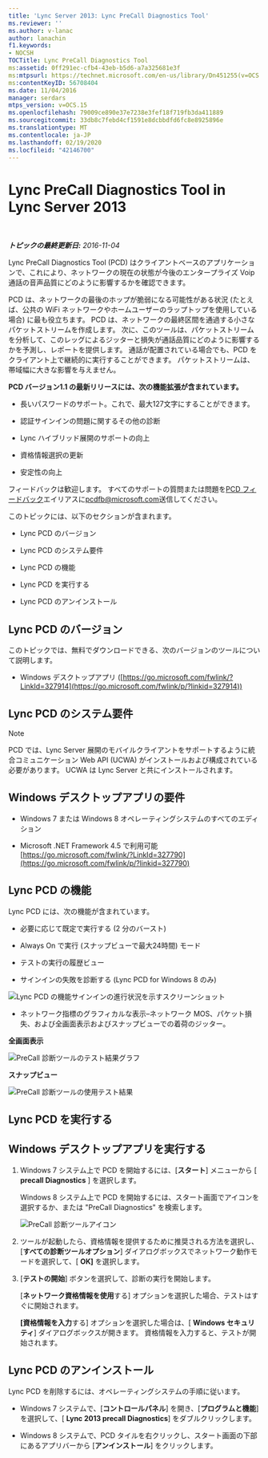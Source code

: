 ```yaml
---
title: 'Lync Server 2013: Lync PreCall Diagnostics Tool'
ms.reviewer: ''
ms.author: v-lanac
author: lanachin
f1.keywords:
- NOCSH
TOCTitle: Lync PreCall Diagnostics Tool
ms:assetid: 0ff291ec-cfb4-43eb-b5d6-a7a325681e3f
ms:mtpsurl: https://technet.microsoft.com/en-us/library/Dn451255(v=OCS.15)
ms:contentKeyID: 56708404
ms.date: 11/04/2016
manager: serdars
mtps_version: v=OCS.15
ms.openlocfilehash: 79009ce890e37e7238e3fef18f719fb3da411889
ms.sourcegitcommit: 33db8c7febd4cf1591e8dcbbdfd6fc8e8925896e
ms.translationtype: MT
ms.contentlocale: ja-JP
ms.lasthandoff: 02/19/2020
ms.locfileid: "42146700"
---
```

<div data-xmlns="http://www.w3.org/1999/xhtml">

<div class="topic" data-xmlns="http://www.w3.org/1999/xhtml" data-msxsl="urn:schemas-microsoft-com:xslt" data-cs="http://msdn.microsoft.com/">

<div data-asp="https://msdn2.microsoft.com/asp">

# <a name="lync-precall-diagnostics-tool-in-lync-server-2013"></a>Lync PreCall Diagnostics Tool in Lync Server 2013

</div>

<div id="mainSection">

<div id="mainBody">

<span> </span>

_**トピックの最終更新日:** 2016-11-04_

Lync PreCall Diagnostics Tool (PCD) はクライアントベースのアプリケーションで、これにより、ネットワークの現在の状態が今後のエンタープライズ Voip 通話の音声品質にどのように影響するかを確認できます。

PCD は、ネットワークの最後のホップが脆弱になる可能性がある状況 (たとえば、公共の WiFi ネットワークやホームユーザーのラップトップを使用している場合) に最も役立ちます。 PCD は、ネットワークの最終区間を通過する小さなパケットストリームを作成します。 次に、このツールは、パケットストリームを分析して、このレッグによるジッターと損失が通話品質にどのように影響するかを予測し、レポートを提供します。 通話が配置されている場合でも、PCD をクライアント上で継続的に実行することができます。 パケットストリームは、帯域幅に大きな影響を与えません。

**PCD バージョン1.1 の最新リリースには、次の機能拡張が含まれています。**

  - 長いパスワードのサポート。これで、最大127文字にすることができます。

  - 認証サインインの問題に関するその他の診断

  - Lync ハイブリッド展開のサポートの向上

  - 資格情報選択の更新

  - 安定性の向上

フィードバックは歓迎します。 すべてのサポートの質問または問題を[PCD フィードバック](mailto:pcdfb@microsoft.com)エイリアスに<pcdfb@microsoft.com>送信してください。

このトピックには、以下のセクションが含まれます。

  - Lync PCD のバージョン

  - Lync PCD のシステム要件

  - Lync PCD の機能

  - Lync PCD を実行する

  - Lync PCD のアンインストール

<span id="Version"></span>

<div>

## <a name="lync-pcd-versions"></a>Lync PCD のバージョン

このトピックでは、無料でダウンロードできる、次のバージョンのツールについて説明します。

  - Windows デスクトップアプリ ([https://go.microsoft.com/fwlink/?LinkId=327914](https://go.microsoft.com/fwlink/p/?linkid=327914))

</div>

<span id="Requirements"></span>

<div>

## <a name="lync-pcd-system-requirements"></a>Lync PCD のシステム要件

<div>


> [!NOTE]  
> PCD では、Lync Server 展開のモバイルクライアントをサポートするように統合コミュニケーション Web API (UCWA) がインストールおよび構成されている必要があります。 UCWA は Lync Server と共にインストールされます。



</div>

<div>

## <a name="windows-desktop-app-requirements"></a>Windows デスクトップアプリの要件

  - Windows 7 または Windows 8 オペレーティングシステムのすべてのエディション

  - Microsoft .NET Framework 4.5 で利用可能[https://go.microsoft.com/fwlink/?LinkId=327790](https://go.microsoft.com/fwlink/p/?linkid=327790)

</div>

</div>

<span id="features"></span>

<div>

## <a name="lync-pcd-features"></a>Lync PCD の機能

Lync PCD には、次の機能が含まれています。

  - 必要に応じて既定で実行する (2 分のバースト)

  - Always On で実行 (スナップビューで最大24時間) モード

  - テストの実行の履歴ビュー

  - サインインの失敗を診断する (Lync PCD for Windows 8 のみ)

![Lync PCD の機能サインインの進行状況を示すスクリーンショット](images/Dn451255.7e0eb891-1481-47ae-8d63-164468f69c96(OCS.15).png "Lync PCD の機能サインインの進行状況を示すスクリーンショット")

  - ネットワーク指標のグラフィカルな表示–ネットワーク MOS、パケット損失、および全画面表示およびスナップビューでの着荷のジッター。

**全画面表示**

![PreCall 診断ツールのテスト結果グラフ](images/Dn451255.5d01fd94-9e59-4823-96c7-7a1c83dd7d31(OCS.15).png "PreCall 診断ツールのテスト結果グラフ")

**スナップビュー**

![PreCall 診断ツールの使用テスト結果](images/Dn451255.30501ba7-22d1-4db1-9297-56cf7dc6721c(OCS.15).png "PreCall 診断ツールの使用テスト結果")

</div>

<span id="running"></span>

<div>

## <a name="running-lync-pcd"></a>Lync PCD を実行する

<div>

## <a name="running-windows-desktop-app"></a>Windows デスクトップアプリを実行する

1.  Windows 7 システム上で PCD を開始するには、[**スタート**] メニューから [ **precall Diagnostics** ] を選択します。
    
    Windows 8 システム上で PCD を開始するには、スタート画面でアイコンを選択するか、または "PreCall Diagnostics" を検索します。
    
    ![PreCall 診断ツールアイコン](images/Dn451255.c9800fde-54f6-4efe-bb35-1a38064ec380(OCS.15).png "PreCall 診断ツールアイコン")

2.  ツールが起動したら、資格情報を提供するために推奨される方法を選択し、[**すべての診断ツールオプション**] ダイアログボックスでネットワーク動作モードを選択して、[ **OK]** を選択します。

3.  [**テストの開始**] ボタンを選択して、診断の実行を開始します。
    
    [**ネットワーク資格情報を使用**する] オプションを選択した場合、テストはすぐに開始されます。
    
    **[資格情報を入力**する] オプションを選択した場合は、[ **Windows セキュリティ**] ダイアログボックスが開きます。 資格情報を入力すると、テストが開始されます。

</div>

</div>

<span id="uninstall"></span>

<div>

## <a name="uninstalling-lync-pcd"></a>Lync PCD のアンインストール

Lync PCD を削除するには、オペレーティングシステムの手順に従います。

  - Windows 7 システムで、[**コントロールパネル**] を開き、[**プログラムと機能**] を選択して、[ **Lync 2013 precall Diagnostics**] をダブルクリックします。

  - Windows 8 システムで、PCD タイルを右クリックし、スタート画面の下部にあるアプリバーから [**アンインストール**] をクリックします。

</div>

</div>

<span> </span>

</div>

</div>

</div>

